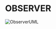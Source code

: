 # OBSERVER

![ObserverUML](https://github.com/vmorais111/bertoti/assets/111707785/10e38bc4-3e35-440b-8d92-6715a35ad9ee)
